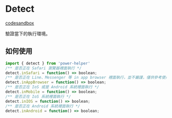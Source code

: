 # Detect

[codesandbox](https://codesandbox.io/s/power-helper-playground-cdw2lt?file=/src/views/utils/detect.vue)

驗證當下的執行環境。

## 如何使用

```ts
import { detect } from 'power-helper'
/** 是否正在 Safari 瀏覽器裡面執行 */
detect.inSafari = function() => boolean;
/** 是否正在 Line、Messenger 等 in app browser 裡面執行，並不嚴謹，僅供參考使用 */
detect.inAppBrowser = function() => boolean;
/** 是否正在 IoS 或是 Android 系統裡面執行 */
detect.inMobile = function() => boolean;
/** 是否正在 IoS 系統裡面執行 */
detect.inIOS = function() => boolean;
/** 是否正在 Android 系統裡面執行 */
detect.inAndroid = function() => boolean;
```
